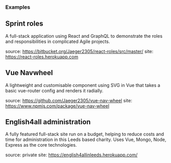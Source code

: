 ### Examples

## Sprint roles
A full-stack application using React and GraphQL to demonstrate the roles and responsibilities in complicated Agile projects.

source: https://bitbucket.org/Jaeger2305/react-roles/src/master/
site: https://react-roles.herokuapp.com

## Vue Navwheel
A lightweight and customisable component using SVG in Vue that takes a basic vue-router config and renders it radially.

source: https://github.com/Jaeger2305/vue-nav-wheel
site: https://www.npmjs.com/package/vue-nav-wheel

## English4all administration
A fully featured full-stack site run on a budget, helping to reduce costs and time for administration in this Leeds based charity. Uses Vue, Mongo, Node, Express as the core technologies.

source: private
site: https://english4allinleeds.herokuapp.com/
